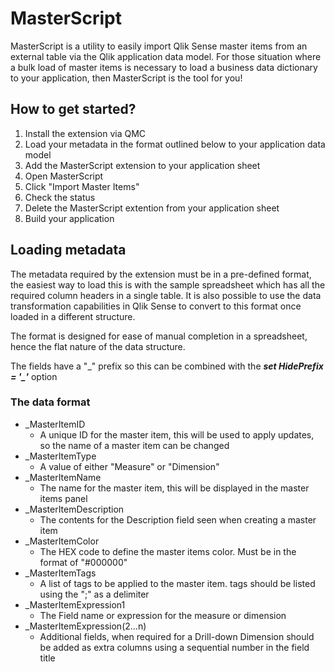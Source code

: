 # MasterScript

MasterScript is a utility to easily import Qlik Sense master items from an external table via the Qlik application data model. For those situation where a bulk load of master items is necessary to load a business data dictionary to your application, then MasterScript is the tool for you!

## How to get started?
1. Install the extension via QMC
1. Load your metadata in the format outlined below to your application data model
1. Add the MasterScript extension to your application sheet
1. Open MasterScript
1. Click "Import Master Items"
1. Check the status
1. Delete the MasterScript extention from your application sheet
1. Build your application

## Loading metadata
The metadata required by the extension must be in a pre-defined format, the easiest way to load this is with the sample spreadsheet which has all the required column headers in a single table. It is also possible to use the data transformation capabilities in Qlik Sense to convert to this format once loaded in a different structure.

The format is designed for ease of manual completion in a spreadsheet, hence the flat nature of the data structure.

The fields have a "_" prefix so this can be combined with the ___set HidePrefix = '\_'___ option

### The data format
* _MasterItemID
  * A unique ID for the master item, this will be used to apply updates, so the name of a master item can be changed
* _MasterItemType
  * A value of either "Measure" or "Dimension"
* _MasterItemName
  * The name for the master item, this will be displayed in the master items panel
* _MasterItemDescription
  * The contents for the Description field seen when creating a master item
* _MasterItemColor
  * The HEX code to define the master items color. Must be in the format of "#000000"
* _MasterItemTags
  * A list of tags to be applied to the master item. tags should be listed using the ";" as a delimiter
* _MasterItemExpression1
  * The Field name or expression for the measure or dimension
* _MasterItemExpression(2...n)
  * Additional fields, when required for a Drill-down Dimension should be added as extra columns using a sequential number in the field title
